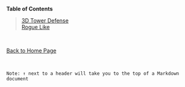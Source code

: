 **Table of Contents**
> [3D Tower Defense](3DTowerDefense.md)<br />[Rogue Like](Roguelike.md)
> 
<br />

[Back to Home Page](https://github.com/Zachary-Boehm/GDD400)

<br />

` Note: ↑ next to a header will take you to the top of a Markdown document `
